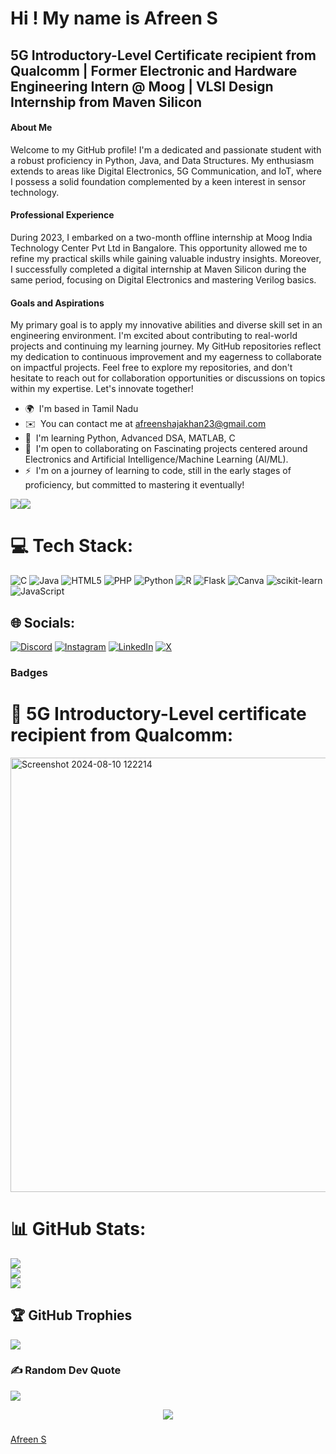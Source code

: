 Hi ! My name is Afreen S
================================================================================================================================

5G Introductory-Level Certificate recipient from Qualcomm | Former Electronic and Hardware Engineering Intern @ Moog | VLSI Design Internship from Maven Silicon
----------------------------------------------------------------------

#### About Me 
Welcome to my GitHub profile! I'm a dedicated and passionate student with a robust proficiency in Python, Java, and Data Structures. My enthusiasm extends to areas like Digital Electronics, 5G Communication, and IoT, where I possess a solid foundation complemented by a keen interest in sensor technology. 

#### Professional Experience 
During 2023, I embarked on a two-month offline internship at Moog India Technology Center Pvt Ltd in Bangalore. This opportunity allowed me to refine my practical skills while gaining valuable industry insights. Moreover, I successfully completed a digital internship at Maven Silicon during the same period, focusing on Digital Electronics and mastering Verilog basics. 

#### Goals and Aspirations 
My primary goal is to apply my innovative abilities and diverse skill set in an engineering environment. I'm excited about contributing to real-world projects and continuing my learning journey. My GitHub repositories reflect my dedication to continuous improvement and my eagerness to collaborate on impactful projects. Feel free to explore my repositories, and don't hesitate to reach out for collaboration opportunities or discussions on topics within my expertise. Let's innovate together!

* 🌍  I'm based in Tamil Nadu
* ✉️  You can contact me at [afreenshajakhan23@gmail.com](mailto:afreenshajakhan23@gmail.com)
* 🧠  I'm learning Python, Advanced DSA, MATLAB, C
* 🤝  I'm open to collaborating on Fascinating projects centered around Electronics and Artificial Intelligence/Machine Learning (AI/ML).
* ⚡  I'm on a journey of learning to code, still in the early stages of proficiency, but committed to mastering it eventually!

<a href="https://www.github.com/Afreen2302" target="_blank" rel="noreferrer"><img
src="https://img.shields.io/github/followers/Afreen2302?logo=github&style=for-the-badge&color=ec4899&labelColor=000000" /></a><a href="https://www.x.com/afreen_2302" target="_blank" rel="noreferrer"><img
src="https://img.shields.io/twitter/follow/afreen_2302?logo=twitter&style=for-the-badge&color=ec4899&labelColor=000000"
/></a>

# 💻 Tech Stack:
![C](https://img.shields.io/badge/c-%2300599C.svg?style=flat-square&logo=c&logoColor=white) ![Java](https://img.shields.io/badge/java-%23ED8B00.svg?style=flat-square&logo=openjdk&logoColor=white) ![HTML5](https://img.shields.io/badge/html5-%23E34F26.svg?style=flat-square&logo=html5&logoColor=white) ![PHP](https://img.shields.io/badge/php-%23777BB4.svg?style=flat-square&logo=php&logoColor=white) ![Python](https://img.shields.io/badge/python-3670A0?style=flat-square&logo=python&logoColor=ffdd54) ![R](https://img.shields.io/badge/r-%23276DC3.svg?style=flat-square&logo=r&logoColor=white) ![Flask](https://img.shields.io/badge/flask-%23000.svg?style=flat-square&logo=flask&logoColor=white) ![Canva](https://img.shields.io/badge/Canva-%2300C4CC.svg?style=flat-square&logo=Canva&logoColor=white) ![scikit-learn](https://img.shields.io/badge/scikit--learn-%23F7931E.svg?style=flat-square&logo=scikit-learn&logoColor=white) ![JavaScript](https://img.shields.io/badge/javascript-%23323330.svg?style=flat-square&logo=javascript&logoColor=%23F7DF1E)

## 🌐 Socials:
[![Discord](https://img.shields.io/badge/Discord-%237289DA.svg?logo=discord&logoColor=white)](https://discord.gg/afreen.2302) [![Instagram](https://img.shields.io/badge/Instagram-%23E4405F.svg?logo=Instagram&logoColor=white)](https://instagram.com/afreen.2302) [![LinkedIn](https://img.shields.io/badge/LinkedIn-%230077B5.svg?logo=linkedin&logoColor=white)](https://www.linkedin.com/in/afreen-s-6b3882227/) [![X](https://img.shields.io/badge/X-black.svg?logo=X&logoColor=white)](https://twitter.com/afreen_2302) 

### Badges

# 🛜 5G Introductory-Level certificate recipient from Qualcomm:
<img width="695" alt="Screenshot 2024-08-10 122214" src="https://github.com/user-attachments/assets/6f1c8b4d-48f0-4f1e-8246-31114d628b65">

# 📊 GitHub Stats:
![](https://github-readme-stats.vercel.app/api?username=Afreen2302&theme=dark&hide_border=false&include_all_commits=false&count_private=false)<br/>
![](https://github-readme-streak-stats.herokuapp.com/?user=Afreen2302&theme=dark&hide_border=false)<br/>
![](https://github-readme-stats.vercel.app/api/top-langs/?username=Afreen2302&theme=dark&hide_border=false&include_all_commits=false&count_private=false&layout=compact)

## 🏆 GitHub Trophies
![](https://github-profile-trophy.vercel.app/?username=Afreen2302&theme=radical&no-frame=false&no-bg=false&margin-w=4)

### ✍️ Random Dev Quote
![](https://quotes-github-readme.vercel.app/api?type=horizontal&theme=tokyonight)

<div align="center">
  <img src="https://visitor-badge.laobi.icu/badge?page_id=Afreen2302.Afreen2302&left_text=Profile%20Views:"  />
</div>

###



<div class="badge-base LI-profile-badge" data-locale="en_US" data-size="medium" data-theme="dark" data-type="VERTICAL" data-vanity="afreen-s-6b3882227" data-version="v1"><a class="badge-base__link LI-simple-link" href="https://in.linkedin.com/in/afreen-s-6b3882227?trk=profile-badge">Afreen S</a></div>
              
